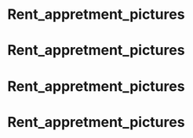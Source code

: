 # Rent_appretment_pictures
# Rent_appretment_pictures
# Rent_appretment_pictures
# Rent_appretment_pictures
